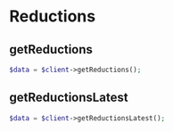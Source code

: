 # Reductions

## getReductions

```php
$data = $client->getReductions();
```

## getReductionsLatest

```php
$data = $client->getReductionsLatest();
```